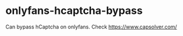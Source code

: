 # onlyfans-hcaptcha-bypass
Can bypass hCaptcha on onlyfans. Check https://www.capsolver.com/ 












































                                                                
